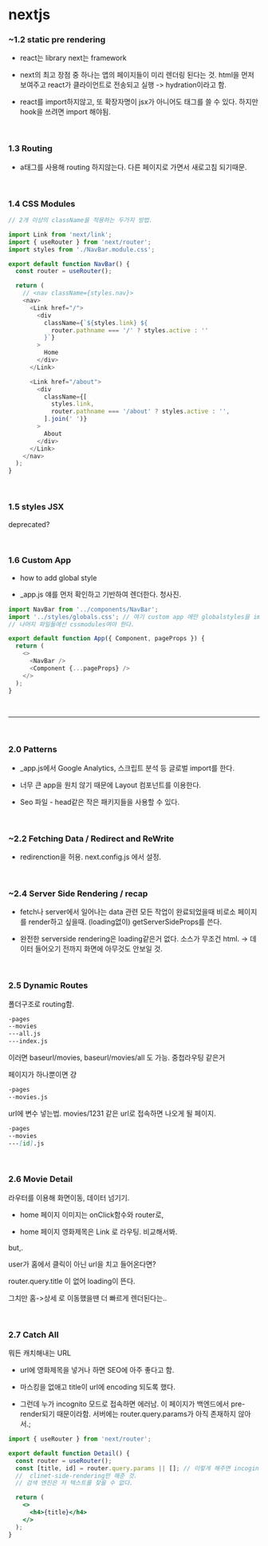 # nextjs

### ~1.2 static pre rendering

- react는 library next는 framework

- next의 최고 장점 중 하나는 앱의 페이지들이 미리 렌더링 된다는 것. html을 먼저 보여주고 react가 클라이언트로 전송되고 실행 -> hydration이라고 함.

- react를 import하지않고, 또 확장자명이 jsx가 아니어도 태그를 쓸 수 있다. 하지만 hook을 쓰려면 import 해야됨.

<br>

### 1.3 Routing

- a태그를 사용해 routing 하지않는다. 다른 페이지로 가면서 새로고침 되기때문.

<br>

### 1.4 CSS Modules

```js
// 2개 이상의 className을 적용하는 두가지 방법.

import Link from 'next/link';
import { useRouter } from 'next/router';
import styles from './NavBar.module.css';

export default function NavBar() {
  const router = useRouter();

  return (
    // <nav className={styles.nav}>
    <nav>
      <Link href="/">
        <div
          className={`${styles.link} ${
            router.pathname === '/' ? styles.active : ''
          }`}
        >
          Home
        </div>
      </Link>

      <Link href="/about">
        <div
          className={[
            styles.link,
            router.pathname === '/about' ? styles.active : '',
          ].join(' ')}
        >
          About
        </div>
      </Link>
    </nav>
  );
}
```

<br>

### 1.5 styles JSX

deprecated?

<br>

### 1.6 Custom App

- how to add global style

- \_app.js 얘를 먼저 확인하고 기반하여 렌더한다. 청사진.

```js
import NavBar from '../components/NavBar';
import '../styles/globals.css'; // 여기 custom app 에만 globalstyles을 import할 수 있다.
// 나머지 파일들에선 cssmodules여야 한다.

export default function App({ Component, pageProps }) {
  return (
    <>
      <NavBar />
      <Component {...pageProps} />
    </>
  );
}
```

<br>

---

<br>

### 2.0 Patterns

- \_app.js에서 Google Analytics, 스크립트 분석 등 글로벌 import를 한다.

- 너무 큰 app을 원치 않기 때문에 Layout 컴포넌트를 이용한다.

- Seo 파일 - head같은 작은 패키지들을 사용할 수 있다.

<br>

### ~2.2 Fetching Data / Redirect and ReWrite

- redirenction을 허용. next.config.js 에서 설정.

<br>

### ~2.4 Server Side Rendering / recap

- fetch나 server에서 일어나는 data 관련 모든 작업이 완료되었을때 비로소 페이지를 render하고 싶을때. (loading없이) getServerSideProps를 쓴다.

- 완전한 serverside rendering은 loading같은거 없다. 소스가 무조건 html. -> 데이터 들어오기 전까지 화면에 아무것도 안보일 것.

<br>

### 2.5 Dynamic Routes

폴더구조로 routing함.

```md
-pages
--movies
---all.js
---index.js
```

이러면 baseurl/movies, baseurl/movies/all 도 가능. 중첩라우팅 같은거

페이지가 하나뿐이면 걍

```md
-pages
--movies.js
```

url에 변수 넣는법.
movies/1231 같은 url로 접속하면 나오게 될 페이지.

```md
-pages
--movies
---[id].js
```

<br>

### 2.6 Movie Detail

라우터를 이용해 화면이동, 데이터 넘기기.

- home 페이지 이미지는 onClick함수와 router로,

- home 페이지 영화제목은 Link 로 라우팅. 비교해서봐.

but,.

user가 홈에서 클릭이 아닌 url을 치고 들어온다면?

router.query.title 이 없어 loading이 뜬다.

그치만 홈->상세 로 이동했을땐 더 빠르게 렌더된다는..

<br>

### 2.7 Catch All

뭐든 캐치해내는 URL

- url에 영화제목을 넣거나 하면 SEO에 아주 좋다고 함.

- 마스킹을 없애고 title이 url에 encoding 되도록 했다.

- 그런데 누가 incognito 모드로 접속하면 에러남.
  이 페이지가 백엔드에서 pre-render되기 때문이라함.
  서버에는 router.query.params가 아직 존재하지 않아서.;

```jsx
import { useRouter } from 'next/router';

export default function Detail() {
  const router = useRouter();
  const [title, id] = router.query.params || []; // 이렇게 해주면 incoginto에서도 에러안남.
  //  clinet-side-rendering만 해준 것.
  // 검색 엔진은 저 텍스트를 찾을 수 없다.

  return (
    <>
      <h4>{title}</h4>
    </>
  );
}
```
